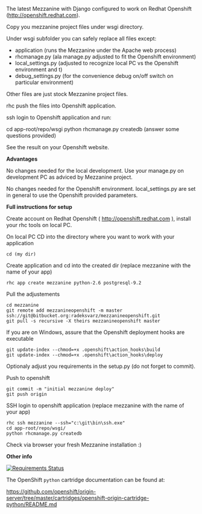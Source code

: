 The latest Mezzanine with Django configured to work on Redhat Openshift (http://openshift.redhat.com).

Copy you mezzanine project files under wsgi directory.

Under wsgi subfolder you can safely replace all files except:

 - application (runs the Mezzanine under the Apache web process)
 - rhcmanage.py (ala manage.py adjusted to fit the Openshift environment)
 - local_settings.py (adjusted to recognize local PC vs the Openshift environment and t)
 - debug_settings.py (for the convenience debug on/off switch on particular environment)

Other files are just stock Mezzanine project files.

rhc push the files into Openshift application.

ssh login to Openshift application and run:

   cd app-root/repo/wsgi
   python rhcmanage.py createdb (answer some questions provided)
   
See the result on your Openshift website.

__Advantages__

No changes needed for the local development. Use your manage.py on development PC as adviced by Mezzanine project.

No changes needed for the Openshift environment. local_settings.py are set in general to use the Openshift provided parameters.

__Full instructions for setup__

Create account on Redhat Openshift ( http://openshift.redhat.com ), install your rhc tools on local PC.

On local PC CD into the directory where you want to work with your application

    cd (my dir)

Create application and cd into the created dir (replace mezzanine with the name of your app)

    rhc app create mezzanine python-2.6 postgresql-9.2

Pull the adjustements

    cd mezzanine
    git remote add mezzanineopenshift -m master ssh://git@bitbucket.org:radeksvarz/mezzanineopenshift.git
    git pull -s recursive -X theirs mezzanineopenshift master
        
        
If you are on Windows, assure that the Openshift deployment hooks are executable

    git update-index --chmod=+x .openshift\action_hooks\build
    git update-index --chmod=+x .openshift\action_hooks\deploy

Optionaly adjust you requirements in the setup.py (do not forget to commit).
        
Push to openshift 

    git commit -m "initial mezzanine deploy"
    git push origin
    
SSH login to openshift application (replace mezzanine with the name of your app)

    rhc ssh mezzanine --ssh="c:\git\bin\ssh.exe" 
    cd app-root/repo/wsgi/
    python rhcmanage.py createdb
    
Check via browser your fresh Mezzanine installation :)
    
__Other info__

[![Requirements Status](https://requires.io/bitbucket/radeksvarz/mezzanineopenshift/requirements.png?branch=master)](https://requires.io/bitbucket/radeksvarz/mezzanineopenshift/requirements/?branch=master)

The OpenShift `python` cartridge documentation can be found at:

https://github.com/openshift/origin-server/tree/master/cartridges/openshift-origin-cartridge-python/README.md 
